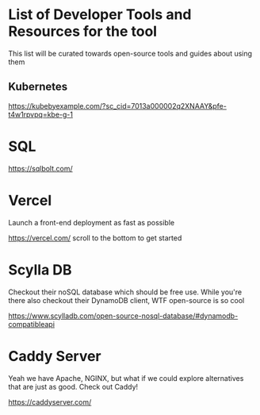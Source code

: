 # List of Developer Tools and Resources for the tool

This list will be curated towards open-source tools and guides about using them


## Kubernetes

https://kubebyexample.com/?sc_cid=7013a000002q2XNAAY&pfe-t4w1rpvpq=kbe-g-1

# SQL 

https://sqlbolt.com/


# Vercel

Launch a front-end deployment as fast as possible

https://vercel.com/ scroll to the bottom to get started 

# Scylla DB 

Checkout their noSQL database which should be free use. While you're there also checkout their DynamoDB client, WTF open-source is so cool 

https://www.scylladb.com/open-source-nosql-database/#dynamodb-compatibleapi

# Caddy Server

Yeah we have Apache, NGINX, but what if we could explore alternatives that are just as good. Check out Caddy!

https://caddyserver.com/


